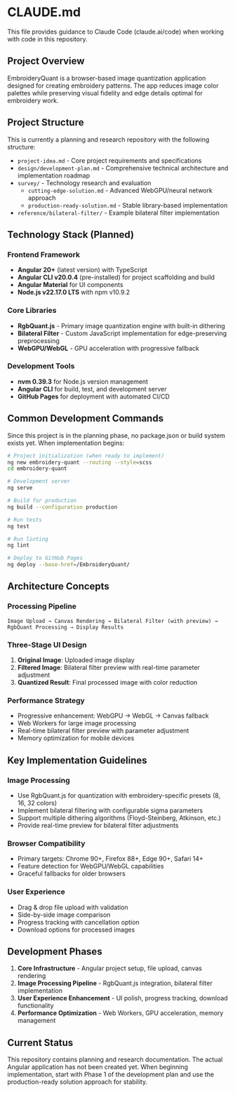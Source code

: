 # CLAUDE.md

This file provides guidance to Claude Code (claude.ai/code) when working with code in this repository.

## Project Overview

EmbroideryQuant is a browser-based image quantization application designed for creating embroidery patterns. The app reduces image color palettes while preserving visual fidelity and edge details optimal for embroidery work.

## Project Structure

This is currently a planning and research repository with the following structure:

- `project-idea.md` - Core project requirements and specifications
- `design/development-plan.md` - Comprehensive technical architecture and implementation roadmap
- `survey/` - Technology research and evaluation
  - `cutting-edge-solution.md` - Advanced WebGPU/neural network approach
  - `production-ready-solution.md` - Stable library-based implementation
- `reference/bilateral-filter/` - Example bilateral filter implementation

## Technology Stack (Planned)

### Frontend Framework
- **Angular 20+** (latest version) with TypeScript
- **Angular CLI v20.0.4** (pre-installed) for project scaffolding and build
- **Angular Material** for UI components
- **Node.js v22.17.0 LTS** with npm v10.9.2

### Core Libraries
- **RgbQuant.js** - Primary image quantization engine with built-in dithering
- **Bilateral Filter** - Custom JavaScript implementation for edge-preserving preprocessing
- **WebGPU/WebGL** - GPU acceleration with progressive fallback

### Development Tools
- **nvm 0.39.3** for Node.js version management
- **Angular CLI** for build, test, and development server
- **GitHub Pages** for deployment with automated CI/CD

## Common Development Commands

Since this project is in the planning phase, no package.json or build system exists yet. When implementation begins:

```bash
# Project initialization (when ready to implement)
ng new embroidery-quant --routing --style=scss
cd embroidery-quant

# Development server
ng serve

# Build for production
ng build --configuration production

# Run tests
ng test

# Run linting
ng lint

# Deploy to GitHub Pages
ng deploy --base-href=/EmbroideryQuant/
```

## Architecture Concepts

### Processing Pipeline
```
Image Upload → Canvas Rendering → Bilateral Filter (with preview) → RgbQuant Processing → Display Results
```

### Three-Stage UI Design
1. **Original Image**: Uploaded image display
2. **Filtered Image**: Bilateral filter preview with real-time parameter adjustment
3. **Quantized Result**: Final processed image with color reduction

### Performance Strategy
- Progressive enhancement: WebGPU → WebGL → Canvas fallback
- Web Workers for large image processing
- Real-time bilateral filter preview with parameter adjustment
- Memory optimization for mobile devices

## Key Implementation Guidelines

### Image Processing
- Use RgbQuant.js for quantization with embroidery-specific presets (8, 16, 32 colors)
- Implement bilateral filtering with configurable sigma parameters
- Support multiple dithering algorithms (Floyd-Steinberg, Atkinson, etc.)
- Provide real-time preview for bilateral filter adjustments

### Browser Compatibility
- Primary targets: Chrome 90+, Firefox 88+, Edge 90+, Safari 14+
- Feature detection for WebGPU/WebGL capabilities
- Graceful fallbacks for older browsers

### User Experience
- Drag & drop file upload with validation
- Side-by-side image comparison
- Progress tracking with cancellation option
- Download options for processed images

## Development Phases

1. **Core Infrastructure** - Angular project setup, file upload, canvas rendering
2. **Image Processing Pipeline** - RgbQuant.js integration, bilateral filter implementation
3. **User Experience Enhancement** - UI polish, progress tracking, download functionality
4. **Performance Optimization** - Web Workers, GPU acceleration, memory management

## Current Status

This repository contains planning and research documentation. The actual Angular application has not been created yet. When beginning implementation, start with Phase 1 of the development plan and use the production-ready solution approach for stability.